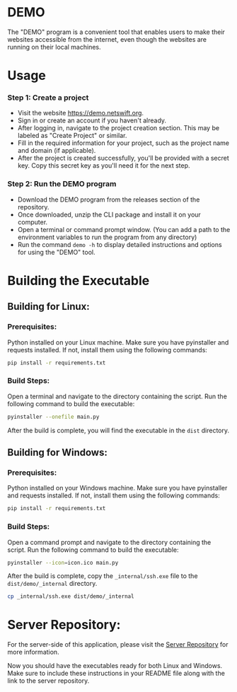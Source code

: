 # DEMO
The "DEMO" program is a convenient tool that enables users to make their websites accessible from the internet, even though the websites are running on their local machines.

# Usage
### Step 1: Create a project
- Visit the website https://demo.netswift.org.
- Sign in or create an account if you haven't already.
- After logging in, navigate to the project creation section. This may be labeled as "Create Project" or similar.
- Fill in the required information for your project, such as the project name and domain (if applicable).
- After the project is created successfully, you'll be provided with a secret key. Copy this secret key as you'll need it for the next step.

### Step 2: Run the DEMO program
- Download the DEMO program from the releases section of the repository.
- Once downloaded, unzip the CLI package and install it on your computer.
- Open a terminal or command prompt window. (You can add a path to the environment variables to run the program from any directory)
- Run the command `demo -h` to display detailed instructions and options for using the "DEMO" tool.

# Building the Executable
## Building for Linux:
### Prerequisites:
Python installed on your Linux machine.
Make sure you have pyinstaller and requests installed. If not, install them using the following commands:
```bash
pip install -r requirements.txt
```

### Build Steps:
Open a terminal and navigate to the directory containing the script.
Run the following command to build the executable:
```bash
pyinstaller --onefile main.py
```
After the build is complete, you will find the executable in the `dist` directory.

## Building for Windows:
### Prerequisites:
Python installed on your Windows machine.
Make sure you have pyinstaller and requests installed. If not, install them using the following commands:
```bash
pip install -r requirements.txt
```

### Build Steps:
Open a command prompt and navigate to the directory containing the script.
Run the following command to build the executable:
```bash
pyinstaller --icon=icon.ico main.py
```
After the build is complete, copy the `_internal/ssh.exe` file to the `dist/demo/_internal` directory.
```bash
cp _internal/ssh.exe dist/demo/_internal
```

# Server Repository:
For the server-side of this application, please visit the [Server Repository](https://github.com/q2kit/demo-server) for more information.

Now you should have the executables ready for both Linux and Windows. Make sure to include these instructions in your README file along with the link to the server repository.